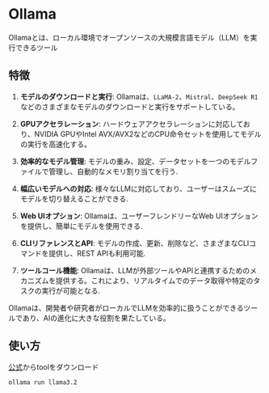 # Ollama

Ollamaとは、ローカル環境でオープンソースの大規模言語モデル（LLM）を実行できるツール

## 特徴

1. **モデルのダウンロードと実行**: Ollamaは、`LLaMA-2`、`Mistral`、`DeepSeek R1`などのさまざまなモデルのダウンロードと実行をサポートしている。

2. **GPUアクセラレーション**: ハードウェアアクセラレーションに対応しており、NVIDIA GPUやIntel AVX/AVX2などのCPU命令セットを使用してモデルの実行を高速化する。

3. **効率的なモデル管理**: モデルの重み、設定、データセットを一つのモデルファイルで管理し、自動的なメモリ割り当てを行う.

4. **幅広いモデルへの対応**: 様々なLLMに対応しており、ユーザーはスムーズにモデルを切り替えることができる.

5. **Web UIオプション**: Ollamaは、ユーザーフレンドリーなWeb UIオプションを提供し、簡単にモデルを使用できる.

6. **CLIリファレンスとAPI**: モデルの作成、更新、削除など、さまざまなCLIコマンドを提供し、REST APIも利用可能.

7. **ツールコール機能**: Ollamaは、LLMが外部ツールやAPIと連携するためのメカニズムを提供する。これにより、リアルタイムでのデータ取得や特定のタスクの実行が可能となる.

Ollamaは、開発者や研究者がローカルでLLMを効率的に扱うことができるツールであり、AIの進化に大きな役割を果たしている。

## 使い方

[公式](https://ollama.com/download)からtoolをダウンロード

```sh
ollama run llama3.2
```
